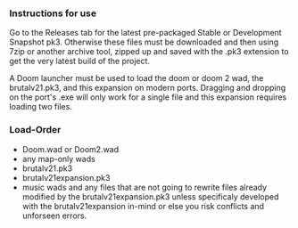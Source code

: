 ### Instructions for use

Go to the Releases tab for the latest pre-packaged Stable or Development Snapshot pk3.  Otherwise these files must be downloaded and then using 7zip or another archive tool, zipped up and saved with the .pk3 extension to get the very latest build of the project.

A Doom launcher must be used to load the doom or doom 2 wad, the brutalv21.pk3, and this expansion on modern ports.  Dragging and dropping on the port's .exe will only work for a single file and this expansion requires loading two files.

### Load-Order

- Doom.wad or Doom2.wad
- any map-only wads
- brutalv21.pk3
- brutalv21expansion.pk3
- music wads and any files that are not going to rewrite files already modified by the brutalv21expansion.pk3 unless specificaly developed with the brutalv21expansion in-mind or else you risk conflicts and unforseen errors.
